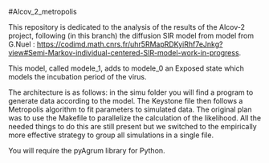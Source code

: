 #Alcov_2_metropolis

This repository is dedicated to the analysis of the results of the Alcov-2 project, following (in this branch) the diffusion SIR model from model from G.Nuel : https://codimd.math.cnrs.fr/uhr5RMapRDKyiRhf7eJnkg?view#Semi-Markov-individual-centered-SIR-model-work-in-progress.

This model, called modele_1, adds to modele_0 an Exposed state which models the incubation period of the virus.

The architecture is as follows: in the simu folder you will find a program to generate data according to the model. The Keystone file then follows a Metropolis algorithm to fit parameters to simulated data. The original plan was to use the Makefile to parallelize the calculation of the likelihood. All the needed things to do this are still present but we switched to the empirically more effective strategy to group all simulations in a single file.

You will require the pyAgrum library for Python.
